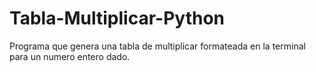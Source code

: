 # Tabla-Multiplicar-Python
Programa que genera una tabla de multiplicar formateada en la terminal para un numero entero dado.
